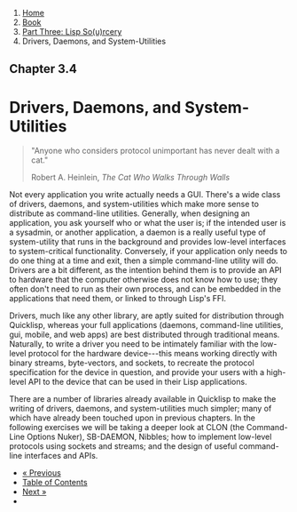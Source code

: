 <ol class="breadcrumb">
  <li><a href="/">Home</a></li>
  <li><a href="/book/">Book</a></li>
  <li><a href="/book/3-0-0-overview/">Part Three: Lisp So(u)rcery</a></li>
  <li class="active">Drivers, Daemons, and System-Utilities</li>
</ol>

## Chapter 3.4

# Drivers, Daemons, and System-Utilities

> "Anyone who considers protocol unimportant has never dealt with a cat."
> <footer>Robert A. Heinlein, <em>The Cat Who Walks Through Walls</em></footer>

Not every application you write actually needs a GUI.  There's a wide class of drivers, daemons, and system-utilities which make more sense to distribute as command-line utilities.  Generally, when designing an application, you ask yourself who or what the user is; if the intended user is a sysadmin, or another application, a daemon is a really useful type of system-utility that runs in the background and provides low-level interfaces to system-critical functionality.  Conversely, if your application only needs to do one thing at a time and exit, then a simple command-line utility will do.  Drivers are a bit different, as the intention behind them is to provide an API to hardware that the computer otherwise does not know how to use; they often don't need to run as their own process, and can be embedded in the applications that need them, or linked to through Lisp's FFI.

Drivers, much like any other library, are aptly suited for distribution through Quicklisp, whereas your full applications (daemons, command-line utilities, gui, mobile, and web apps) are best distributed through traditional means.  Naturally, to write a driver you need to be intimately familiar with the low-level protocol for the hardware device---this means working directly with binary streams, byte-vectors, and sockets, to recreate the protocol specification for the device in question, and provide your users with a high-level API to the device that can be used in their Lisp applications.

There are a number of libraries already available in Quicklisp to make the writing of drivers, daemons, and system-utilities much simpler; many of which have already been touched upon in previous chapters.  In the following exercises we will be taking a deeper look at CLON (the Command-Line Options Nuker), SB-DAEMON, Nibbles; how to implement low-level protocols using sockets and streams; and the design of useful command-line interfaces and APIs.

<ul class="pager">
  <li class="previous"><a href="/book/3-03-0-gui/">&laquo; Previous</a></li>
  <li><a href="/book/">Table of Contents</a></li>
  <li class="next"><a href="/book/3-05-0-reverse-engineering/">Next &raquo;</a><li>
</ul>
